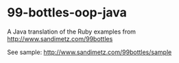 # 99-bottles-oop-java

A Java translation of the Ruby examples from http://www.sandimetz.com/99bottles

See sample: http://www.sandimetz.com/99bottles/sample
